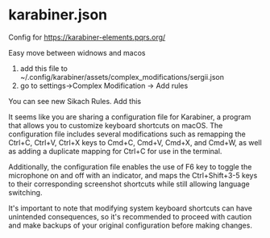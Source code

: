 # karabiner.json

Config for https://karabiner-elements.pqrs.org/

Easy move between widnows and macos

1. add this file to 
~/.config/karabiner/assets/complex_modifications/sergii.json
2. go to settings->Complex Modification -> Add rules

You can see new Sikach Rules. Add this

It seems like you are sharing a configuration file for Karabiner, a program that allows you to customize keyboard shortcuts on macOS. The configuration file includes several modifications such as remapping the Ctrl+C, Ctrl+V, Ctrl+X keys to Cmd+C, Cmd+V, Cmd+X, and Cmd+W, as well as adding a duplicate mapping for Ctrl+C for use in the terminal.

Additionally, the configuration file enables the use of F6 key to toggle the microphone on and off with an indicator, and maps the Ctrl+Shift+3-5 keys to their corresponding screenshot shortcuts while still allowing language switching.

It's important to note that modifying system keyboard shortcuts can have unintended consequences, so it's recommended to proceed with caution and make backups of your original configuration before making changes.
